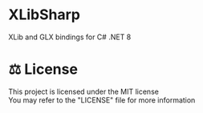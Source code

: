 # XLibSharp
XLib and GLX bindings for C# .NET 8

# ⚖ License
This project is licensed under the MIT license
<br>
You may refer to the "LICENSE" file for more information
